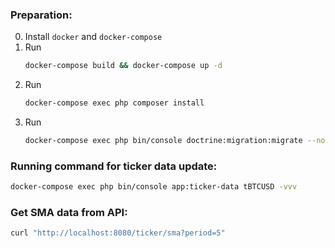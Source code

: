 
### Preparation:

0. Install `docker` and `docker-compose`
1. Run
    ```bash
    docker-compose build && docker-compose up -d
   ```
2. Run
    ```bash
   docker-compose exec php composer install
    ```
3. Run
    ```bash
   docker-compose exec php bin/console doctrine:migration:migrate --no-interaction
    ```

### Running command for ticker data update:

```bash
docker-compose exec php bin/console app:ticker-data tBTCUSD -vvv
```

### Get SMA data from API:

```bash
curl "http://localhost:8080/ticker/sma?period=5"
```
